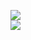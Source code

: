 [![](https://img.shields.io/badge/Made%20With-Github%20Spray-lightgrey.svg?style=for-the-badge&logo=github)](https://github.com/Annihil/github-spray#2235)  
[![](https://i.imgur.com/2DrTn0Z.gif)](https://github.com/Annihil/github-spray)